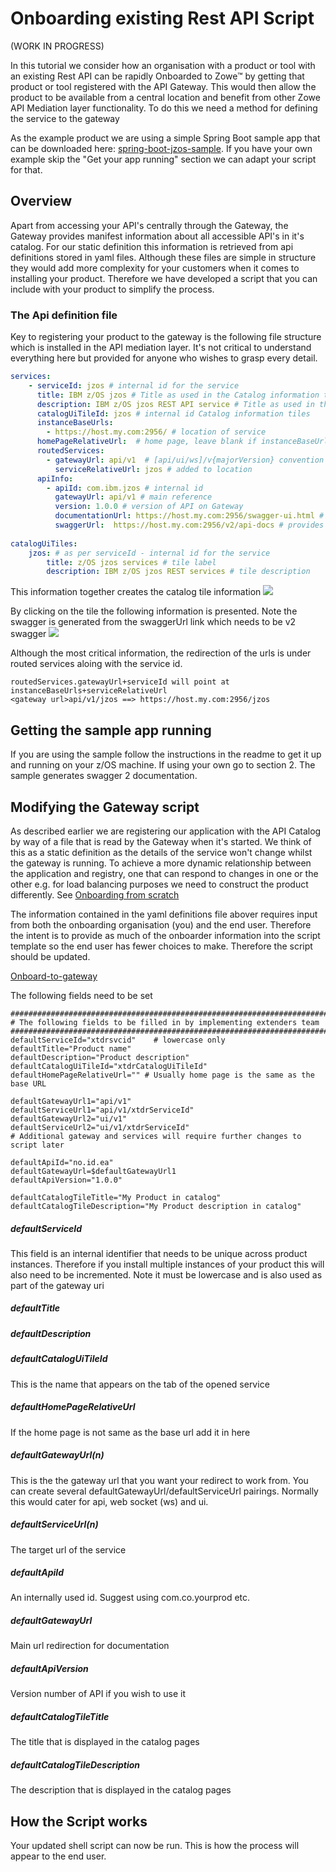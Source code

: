 # Onboarding existing Rest API Script

(WORK IN PROGRESS)

In this tutorial we consider how an organisation with a product or tool with an existing Rest API can be rapidly Onboarded to Zowe&trade; by getting that product or tool registered with the API Gateway. This would then allow the product to be available from a central location and benefit from other Zowe API Mediation layer functionality. To do this we need a method for defining the service to the gateway

As the example product we are using a simple Spring Boot sample app that can be downloaded here: [spring-boot-jzos-sample](https://github.com/zowe/spring-boot-jzos-sample). If you have your own example skip the "Get your app running" section we can adapt your script for that.

## Overview 
Apart from accessing your API's centrally through the Gateway, the Gateway provides manifest information about all accessible API's in it's catalog. For our static definition this information is retrieved from api definitions stored in yaml files. Although these files are simple in structure they would add more complexity for your customers when it comes to installing your product. Therefore we have developed a script that you can include with your product to simplify the process.

### The Api definition file

Key to registering your product to the gateway is the following file structure which is installed in the API mediation layer. It's not critical to understand everything here but provided for anyone who wishes to grasp every detail.

```yaml
services:
    - serviceId: jzos # internal id for the service
      title: IBM z/OS jzos # Title as used in the Catalog information tiles
      description: IBM z/OS jzos REST API service # Title as used in the Catalog information tiles
      catalogUiTileId: jzos # internal id Catalog information tiles
      instanceBaseUrls:
        - https://host.my.com:2956/ # location of service
      homePageRelativeUrl:  # home page, leave blank if instanceBaseUrls is the same
      routedServices:
        - gatewayUrl: api/v1  # [api/ui/ws]/v{majorVersion} convention
          serviceRelativeUrl: jzos # added to location 
      apiInfo:
        - apiId: com.ibm.jzos # internal id
          gatewayUrl: api/v1 # main reference
          version: 1.0.0 # version of API on Gateway
          documentationUrl: https://host.my.com:2956/swagger-ui.html # Applies if no swagger ui
          swaggerUrl:  https://host.my.com:2956/v2/api-docs # provides a link and generates swagger info
          
catalogUiTiles:
    jzos: # as per serviceId - internal id for the service
        title: z/OS jzos services # tile label
        description: IBM z/OS jzos REST services # tile description
```

This information together creates the catalog tile information
![](/v1.16.x/images/extender/tile.png)


By clicking on the tile the following information is presented. Note the swagger is generated from the swaggerUrl link which needs to be v2 swagger
![](/v1.16.x/images/extender/service.png)

Although the most critical information, the redirection of the urls is under routed services aloing with the service id. 
```
routedServices.gatewayUrl+serviceId will point at instanceBaseUrls+serviceRelativeUrl
<gateway url>api/v1/jzos ==> https://host.my.com:2956/jzos
```
## Getting the sample app running

If you are using the sample follow the instructions in the readme to get it up and running on your z/OS machine. If using your own go to section 2. The sample generates swagger 2 documentation.

## Modifying the Gateway script

As described earlier we are registering our application with the API Catalog by way of a file that is read by the Gateway when it's started. We think of this as a static definition as the details of the service won't change whilst the gateway is running. To achieve a more dynamic relationship between the application and registry, one that can respond to changes in one or the other e.g. for load balancing purposes we need to construct the product differently. See [Onboarding from scratch](./existingApp.md)

The information contained in the yaml definitions file abover requires input from both the onboarding organisation (you) and the end user. Therefore the intent is to provide as much of the onboarder information into the script template so the end user has fewer choices to make. Therefore the script should be updated.  

[Onboard-to-gateway](https://github.com/zowe/Onboarding-scripts)

The following fields need to be set

````properties
################################################################################
# The following fields to be filled in by implementing extenders team
################################################################################
defaultServiceId="xtdrsvcid" 	# lowercase only
defaultTitle="Product name"
defaultDescription="Product description"
defaultCatalogUiTileId="xtdrCatalogUiTileId"
defaultHomePageRelativeUrl="" # Usually home page is the same as the base URL 

defaultGatewayUrl1="api/v1"
defaultServiceUrl1="api/v1/xtdrServiceId"
defaultGatewayUrl2="ui/v1"
defaultServiceUrl2="ui/v1/xtdrServiceId"
# Additional gateway and services will require further changes to script later

defaultApiId="no.id.ea"
defaultGatewayUrl=$defaultGatewayUrl1
defaultApiVersion="1.0.0"

defaultCatalogTileTitle="My Product in catalog"
defaultCatalogTileDescription="My Product description in catalog"
````

##### defaultServiceId
This field is an internal identifier that needs to be unique across product instances. Therefore if you install multiple instances of your product this will also need to be incremented. Note it must be lowercase and is also used as part of the gateway uri
##### defaultTitle

##### defaultDescription

##### defaultCatalogUiTileId
This is the name that appears on the tab of the opened service 

##### defaultHomePageRelativeUrl
If the home page is not same as the base url add it in here

##### defaultGatewayUrl(n)
This is the the gateway url that you want your redirect to work from. 
You can create several defaultGatewayUrl/defaultServiceUrl pairings. Normally this would cater for api, web socket (ws) and ui.

##### defaultServiceUrl(n)
The target url of the service

##### defaultApiId
An internally used id. Suggest using com.co.yourprod etc.

##### defaultGatewayUrl
Main url redirection for documentation

##### defaultApiVersion
Version number of API if you wish to use it

##### defaultCatalogTileTitle
The title that is displayed in the catalog pages

##### defaultCatalogTileDescription
The description that is displayed in the catalog pages

## How the Script works
Your updated shell script can now be run. This is how the process will appear to the end user.


